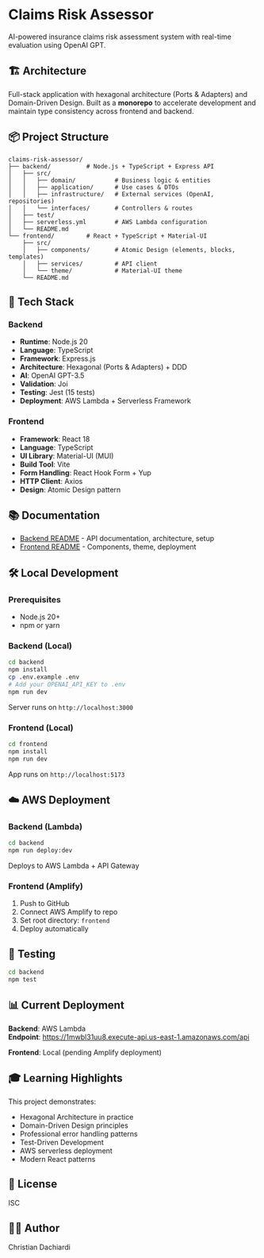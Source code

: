 # Claims Risk Assessor

AI-powered insurance claims risk assessment system with real-time evaluation using OpenAI GPT.

## 🏗️ Architecture

Full-stack application with hexagonal architecture (Ports & Adapters) and Domain-Driven Design. Built as a **monorepo** to accelerate development and maintain type consistency across frontend and backend.

## 📦 Project Structure

```
claims-risk-assessor/
├── backend/          # Node.js + TypeScript + Express API
│   ├── src/
│   │   ├── domain/           # Business logic & entities
│   │   ├── application/      # Use cases & DTOs
│   │   ├── infrastructure/   # External services (OpenAI, repositories)
│   │   └── interfaces/       # Controllers & routes
│   ├── test/
│   ├── serverless.yml        # AWS Lambda configuration
│   └── README.md
└── frontend/         # React + TypeScript + Material-UI
    ├── src/
    │   ├── components/       # Atomic Design (elements, blocks, templates)
    │   ├── services/         # API client
    │   └── theme/            # Material-UI theme
    └── README.md
```

## 🚀 Tech Stack

### Backend
- **Runtime**: Node.js 20
- **Language**: TypeScript
- **Framework**: Express.js
- **Architecture**: Hexagonal (Ports & Adapters) + DDD
- **AI**: OpenAI GPT-3.5
- **Validation**: Joi
- **Testing**: Jest (15 tests)
- **Deployment**: AWS Lambda + Serverless Framework

### Frontend
- **Framework**: React 18
- **Language**: TypeScript
- **UI Library**: Material-UI (MUI)
- **Build Tool**: Vite
- **Form Handling**: React Hook Form + Yup
- **HTTP Client**: Axios
- **Design**: Atomic Design pattern

## 📚 Documentation

- [Backend README](./backend/README.md) - API documentation, architecture, setup
- [Frontend README](./frontend/README.md) - Components, theme, deployment

## 🛠️ Local Development

### Prerequisites
- Node.js 20+
- npm or yarn

### Backend (Local)
```bash
cd backend
npm install
cp .env.example .env
# Add your OPENAI_API_KEY to .env
npm run dev
```

Server runs on `http://localhost:3000`

### Frontend (Local)
```bash
cd frontend
npm install
npm run dev
```

App runs on `http://localhost:5173`

## ☁️ AWS Deployment

### Backend (Lambda)
```bash
cd backend
npm run deploy:dev
```

Deploys to AWS Lambda + API Gateway

### Frontend (Amplify)
1. Push to GitHub
2. Connect AWS Amplify to repo
3. Set root directory: `frontend`
4. Deploy automatically

## 🧪 Testing

```bash
cd backend
npm test
```

## 📊 Current Deployment

**Backend**: AWS Lambda  
**Endpoint**: https://1mwbl31uu8.execute-api.us-east-1.amazonaws.com/api

**Frontend**: Local (pending Amplify deployment)

## 🎓 Learning Highlights

This project demonstrates:
- Hexagonal Architecture in practice
- Domain-Driven Design principles
- Professional error handling patterns
- Test-Driven Development
- AWS serverless deployment
- Modern React patterns

## 📝 License

ISC

## 👨‍💻 Author

Christian Dachiardi

